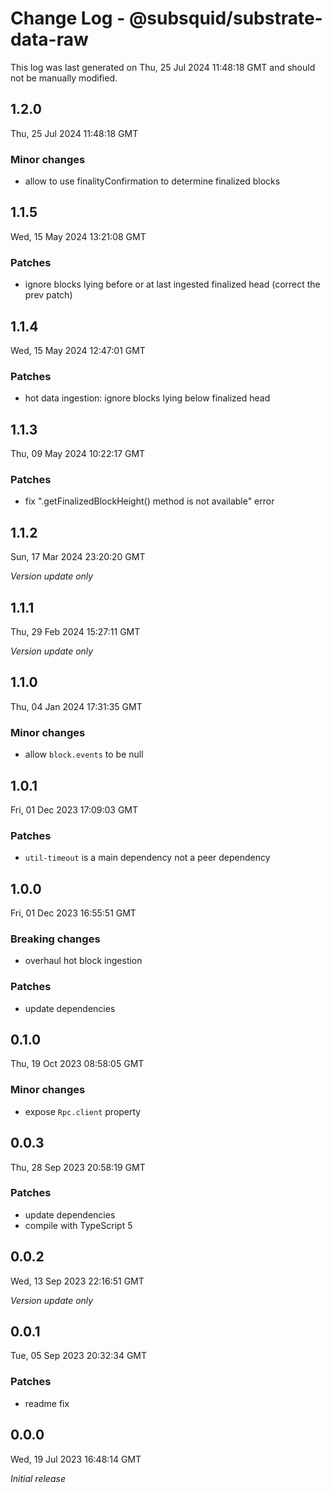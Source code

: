 # Change Log - @subsquid/substrate-data-raw

This log was last generated on Thu, 25 Jul 2024 11:48:18 GMT and should not be manually modified.

## 1.2.0
Thu, 25 Jul 2024 11:48:18 GMT

### Minor changes

- allow to use finalityConfirmation to determine finalized blocks

## 1.1.5
Wed, 15 May 2024 13:21:08 GMT

### Patches

- ignore blocks lying before or at last ingested finalized head (correct the prev patch)

## 1.1.4
Wed, 15 May 2024 12:47:01 GMT

### Patches

- hot data ingestion: ignore blocks lying below finalized head

## 1.1.3
Thu, 09 May 2024 10:22:17 GMT

### Patches

- fix ".getFinalizedBlockHeight() method is not available" error

## 1.1.2
Sun, 17 Mar 2024 23:20:20 GMT

_Version update only_

## 1.1.1
Thu, 29 Feb 2024 15:27:11 GMT

_Version update only_

## 1.1.0
Thu, 04 Jan 2024 17:31:35 GMT

### Minor changes

- allow `block.events` to be null

## 1.0.1
Fri, 01 Dec 2023 17:09:03 GMT

### Patches

- `util-timeout` is a main dependency not a peer dependency

## 1.0.0
Fri, 01 Dec 2023 16:55:51 GMT

### Breaking changes

- overhaul hot block ingestion

### Patches

- update dependencies

## 0.1.0
Thu, 19 Oct 2023 08:58:05 GMT

### Minor changes

- expose `Rpc.client` property

## 0.0.3
Thu, 28 Sep 2023 20:58:19 GMT

### Patches

- update dependencies
- compile with TypeScript 5

## 0.0.2
Wed, 13 Sep 2023 22:16:51 GMT

_Version update only_

## 0.0.1
Tue, 05 Sep 2023 20:32:34 GMT

### Patches

- readme fix

## 0.0.0
Wed, 19 Jul 2023 16:48:14 GMT

_Initial release_

